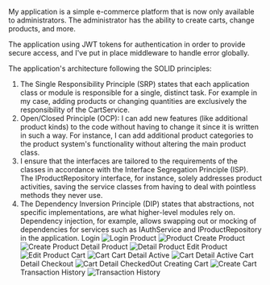 My application is a simple e-commerce platform that is now only available to administrators. The administrator has the ability to create carts, change products, and more.

The application using JWT tokens for authentication in order to provide secure access, and I've put in place middleware to handle error globally.

The application's architecture following the SOLID principles:
1.	The Single Responsibility Principle (SRP) states that each application class or module is responsible for a single, distinct task. For example in my case, adding products or changing quantities are exclusively the responsibility of the CartService.
2.	Open/Closed Principle (OCP): I can add new features (like additional product kinds) to the code without having to change it since it is written in such a way. For instance, I can add additional product categories to the product system's functionality without altering the main product class.
3.	I ensure that the interfaces are tailored to the requirements of the classes in accordance with the Interface Segregation Principle (ISP). The IProductRepository interface, for instance, solely addresses product activities, saving the service classes from having to deal with pointless methods they never use.
4.	The Dependency Inversion Principle (DIP) states that abstractions, not specific implementations, are what higher-level modules rely on. Dependency injection, for example, allows swapping out or mocking of dependencies for services such as IAuthService and IProductRepository in the application.
Login
![Login](https://github.com/user-attachments/assets/6c10d79b-4c29-440b-a5ca-a31c0dc94a6d)
Product
![Product](https://github.com/user-attachments/assets/e5f23423-6476-4143-9ea0-d84b43762cab)
Create Product
![Create Product](https://github.com/user-attachments/assets/ef704ea2-9114-4915-9d7d-3eebf06e40bf)
Detail Product
![Detail Product](https://github.com/user-attachments/assets/9b86d55c-471a-46dd-9ef1-e967d7429bd9)
Edit Product
![Edit Product](https://github.com/user-attachments/assets/f6c762bc-40ea-4c99-9743-ea40aa0f6e94)
Cart
![Cart](https://github.com/user-attachments/assets/595f03e7-1f23-49ea-9928-fd170befa6ea)
Cart Detail Active
![Cart Detail Active](https://github.com/user-attachments/assets/6f2d58ad-86c3-4bbf-be48-fe4efc9a5cb4)
Cart Detail Checkout
![Cart Detail CheckedOut](https://github.com/user-attachments/assets/ee357c3f-d9ef-4579-9839-d3a1ac384a72)
Creating Cart
![Create Cart](https://github.com/user-attachments/assets/ffffc547-65fe-46c4-a2e1-fc5407edb03b)
Transaction History
![Transaction History](https://github.com/user-attachments/assets/da44f9cf-0fe4-41f6-937e-26d69cc3fadc)
